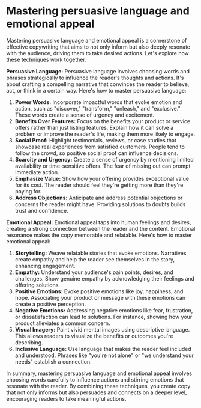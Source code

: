 # Mastering persuasive language and emotional appeal

Mastering persuasive language and emotional appeal is a cornerstone of effective copywriting that aims to not only inform but also deeply resonate with the audience, driving them to take desired actions. Let's explore how these techniques work together:

**Persuasive Language:** Persuasive language involves choosing words and phrases strategically to influence the reader's thoughts and actions. It's about crafting a compelling narrative that convinces the reader to believe, act, or think in a certain way. Here's how to master persuasive language:

1. **Power Words:** Incorporate impactful words that evoke emotion and action, such as "discover," "transform," "unleash," and "exclusive." These words create a sense of urgency and excitement.
2. **Benefits Over Features:** Focus on the benefits your product or service offers rather than just listing features. Explain how it can solve a problem or improve the reader's life, making them more likely to engage.
3. **Social Proof:** Highlight testimonials, reviews, or case studies that showcase real experiences from satisfied customers. People tend to follow the crowd, so positive social proof can influence decisions.
4. **Scarcity and Urgency:** Create a sense of urgency by mentioning limited availability or time-sensitive offers. The fear of missing out can prompt immediate action.
5. **Emphasize Value:** Show how your offering provides exceptional value for its cost. The reader should feel they're getting more than they're paying for.
6. **Address Objections:** Anticipate and address potential objections or concerns the reader might have. Providing solutions to doubts builds trust and confidence.

**Emotional Appeal:** Emotional appeal taps into human feelings and desires, creating a strong connection between the reader and the content. Emotional resonance makes the copy memorable and relatable. Here's how to master emotional appeal:

1. **Storytelling:** Weave relatable stories that evoke emotions. Narratives create empathy and help the reader see themselves in the story, enhancing engagement.
2. **Empathy:** Understand your audience's pain points, desires, and challenges. Show genuine empathy by acknowledging their feelings and offering solutions.
3. **Positive Emotions:** Evoke positive emotions like joy, happiness, and hope. Associating your product or message with these emotions can create a positive perception.
4. **Negative Emotions:** Addressing negative emotions like fear, frustration, or dissatisfaction can lead to solutions. For instance, showing how your product alleviates a common concern.
5. **Visual Imagery:** Paint vivid mental images using descriptive language. This allows readers to visualize the benefits or outcomes you're describing.
6. **Inclusive Language:** Use language that makes the reader feel included and understood. Phrases like "you're not alone" or "we understand your needs" establish a connection.

In summary, mastering persuasive language and emotional appeal involves choosing words carefully to influence actions and stirring emotions that resonate with the reader. By combining these techniques, you create copy that not only informs but also persuades and connects on a deeper level, encouraging readers to take meaningful actions.
